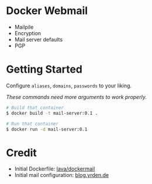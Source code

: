 # Docker Webmail

* Mailpile
* Encryption
* Mail server defaults
* PGP

# Getting Started

Configure `aliases`, `domains`, `passwords` to your liking.

_These commands need more arguments to work properly._

```bash
# Build that container
$ docker build -t mail-server:0.1 .
```

```bash
# Run that container
$ docker run -d mail-server:0.1
```

# Credit

* Initial Dockerfile: [lava/dockermail](https://github.com/lava/dockermail)
* Initial mail configuration: [blog.yrden.de](https://blog.yrden.de/2013/08/02/my-mail-setup.html)
